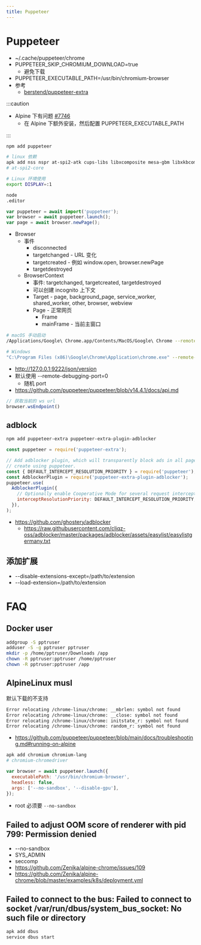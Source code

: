 ```yaml
---
title: Puppeteer
---
```


# Puppeteer

- ~/.cache/puppeteer/chrome
- PUPPETEER_SKIP_CHROMIUM_DOWNLOAD=true
  - 避免下载
- PUPPETEER_EXECUTABLE_PATH=/usr/bin/chromium-browser
- 参考
  - [berstend/puppeteer-extra](https://github.com/berstend/puppeteer-extra)

:::caution

- Alpine 下有问题 [#7746](https://github.com/puppeteer/puppeteer/issues/7746)
  - 在 Alpine 下额外安装，然后配置 PUPPETEER_EXECUTABLE_PATH

:::

```bash
npm add puppeteer

# linux 依赖
apk add nss nspr at-spi2-atk cups-libs libxcomposite mesa-gbm libxkbcommon pango cairo alsa-lib
# at-spi2-core

# Linux 环境使用
export DISPLAY=:1

node
.editor
```

```js
var puppeteer = await import('puppeteer');
var browser = await puppeteer.launch();
var page = await browser.newPage();
```

- Browser
  - 事件
    - disconnected
    - targetchanged - URL 变化
    - targetcreated - 例如 window.open, browser.newPage
    - targetdestroyed
  - BrowserContext
    - 事件: targetchanged, targetcreated, targetdestroyed
    - 可以创建 incognito 上下文
    - Target - page, background_page, service_worker, shared_worker, other, browser, webview
    - Page - 正常网页
      - Frame
      - mainFrame - 当前主窗口

```bash
# macOS 手动启动
/Applications/Google\ Chrome.app/Contents/MacOS/Google\ Chrome --remote-debugging-port=9222 --no-first-run --no-default-browser-check --user-data-dir=$(mktemp -d -t 'chrome-remote_data_dir')

# Windows
"C:\Program Files (x86)\Google\Chrome\Application\chrome.exe" --remote-debugging-port=9222
```

- http://127.0.0.1:9222/json/version
- 默认使用 --remote-debugging-port=0
  - 随机 port
- https://github.com/puppeteer/puppeteer/blob/v14.4.1/docs/api.md

```js
// 获取当前的 ws url
browser.wsEndpoint()
```

## adblock

```bash
npm add puppeteer-extra puppeteer-extra-plugin-adblocker
```

```js
const puppeteer = require('puppeteer-extra');

// Add adblocker plugin, which will transparently block ads in all pages you
// create using puppeteer.
const { DEFAULT_INTERCEPT_RESOLUTION_PRIORITY } = require('puppeteer');
const AdblockerPlugin = require('puppeteer-extra-plugin-adblocker');
puppeteer.use(
  AdblockerPlugin({
    // Optionally enable Cooperative Mode for several request interceptors
    interceptResolutionPriority: DEFAULT_INTERCEPT_RESOLUTION_PRIORITY,
  }),
);
```
- https://github.com/ghostery/adblocker
  - https://raw.githubusercontent.com/cliqz-oss/adblocker/master/packages/adblocker/assets/easylist/easylistgermany.txt

## 添加扩展

- --disable-extensions-except=/path/to/extension
- --load-extension=/path/to/extension

# FAQ

## Docker user

```bash
addgroup -S pptruser
adduser -S -g pptruser pptruser
mkdir -p /home/pptruser/Downloads /app
chown -R pptruser:pptruser /home/pptruser
chown -R pptruser:pptruser /app
```

## AlpineLinux musl

默认下载的不支持

```bash
Error relocating /chrome-linux/chrome: __mbrlen: symbol not found
Error relocating /chrome-linux/chrome: __close: symbol not found
Error relocating /chrome-linux/chrome: initstate_r: symbol not found
Error relocating /chrome-linux/chrome: random_r: symbol not found
```

- https://github.com/puppeteer/puppeteer/blob/main/docs/troubleshooting.md#running-on-alpine

```bash
apk add chromium chromium-lang
# chromium-chromedriver
```

```js
var browser = await puppeteer.launch({
  executablePath: '/usr/bin/chromium-browser',
  headless: false,
  args: ['--no-sandbox', '--disable-gpu'],
});
```

- root 必须要 `--no-sandbox`


## Failed to adjust OOM score of renderer with pid 799: Permission denied

- --no-sandbox
- SYS_ADMIN
- seccomp
- https://github.com/Zenika/alpine-chrome/issues/109
- https://github.com/Zenika/alpine-chrome/blob/master/examples/k8s/deployment.yml

## Failed to connect to the bus: Failed to connect to socket /var/run/dbus/system_bus_socket: No such file or directory

```bash
apk add dbus
service dbus start
```
